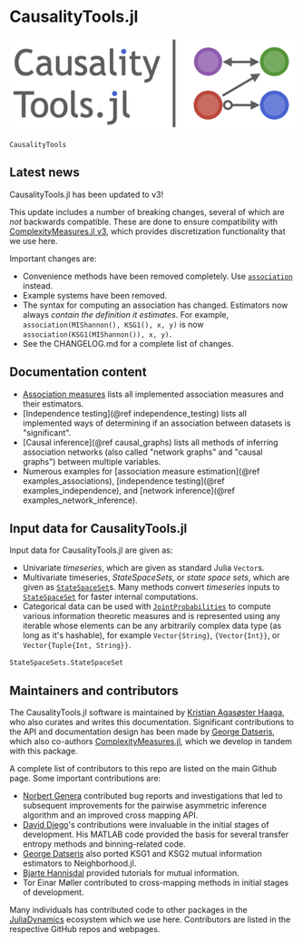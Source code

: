 # CausalityTools.jl

![CausalityTools.jl static logo](assets/logo-large.png)

```@docs
CausalityTools
```

## Latest news

CausalityTools.jl has been updated to v3!

This update includes a number of breaking changes, several of which are *not* backwards compatible.
These are done to ensure compatibility with 
[ComplexityMeasures.jl v3](https://juliadynamics.github.io/DynamicalSystemsDocs.jl/complexitymeasures/stable/), which provides discretization functionality that we use here.

Important changes are:
- Convenience methods have been removed completely. Use [`association`](@ref) instead.
- Example systems have been removed.
- The syntax for computing an association has changed. Estimators now always *contain the definition it estimates*. For example, `association(MIShannon(), KSG1(), x, y)` is now `association(KSG1(MIShannon()), x, y)`. 
- See the CHANGELOG.md for a complete list of changes.

## Documentation content 

- [Association measures](@ref) lists all implemented association measures and their estimators.
- [Independence testing](@ref independence_testing) lists all implemented ways of determining if an association between datasets is "significant".
- [Causal inference](@ref causal_graphs) lists all methods of inferring association networks
  (also called "network graphs" and "causal graphs") between multiple variables.
- Numerous examples for [association measure estimation](@ref examples_associations), 
  [independence testing](@ref examples_independence), and 
  [network inference](@ref examples_network_inference).


## Input data for CausalityTools.jl

Input data for CausalityTools.jl are given as:

- Univariate *timeseries*, which are given as standard Julia `Vector`s.
- Multivariate timeseries, *StateSpaceSets*, or *state space sets*, which are given as
    [`StateSpaceSet`](@ref)s. Many methods convert *timeseries* inputs to [`StateSpaceSet`](@ref)
    for faster internal computations.
- Categorical data can be used with [`JointProbabilities`](@ref) to compute various
    information theoretic measures and is represented using any iterable whose elements
    can be any arbitrarily complex data type (as long as it's hashable), for example
    `Vector{String}`, `{Vector{Int}}`, or `Vector{Tuple{Int, String}}`.

```@docs
StateSpaceSets.StateSpaceSet
```

## Maintainers and contributors

The CausalityTools.jl software is maintained by
[Kristian Agasøster Haaga](https://github.com/kahaaga), who also curates and writes this
documentation. Significant contributions to the API and documentation design has been
made by [George Datseris](https://github.com/Datseris), which also co-authors
[ComplexityMeasures.jl](https://github.com/JuliaDynamics/ComplexityMeasures.jl), which
we develop in tandem with this package.

A complete list of contributors to this repo are listed on the main Github page. Some
important contributions are:

- [Norbert Genera](https://github.com/norbertgerena) contributed bug reports and
    investigations that led to subsequent improvements for the pairwise asymmetric
    inference algorithm and an improved cross mapping API.
- [David Diego](https://www.researchgate.net/profile/David-Diego)'s contributions were
    invaluable in the initial stages of development. His MATLAB code provided the basis
    for several transfer entropy methods and binning-related code.
- [George Datseris](https://github.com/Datseris) also ported KSG1 and KSG2 mutual
    information estimators to Neighborhood.jl.
- [Bjarte Hannisdal](https://github.com/bhannis) provided tutorials for mutual information.
- Tor Einar Møller contributed to cross-mapping methods in initial stages of development.

Many individuals has contributed code to other packages
in the [JuliaDynamics](https://juliadynamics.github.io/JuliaDynamics/) ecosystem which
we use here. Contributors are listed in the respective GitHub repos and webpages.
